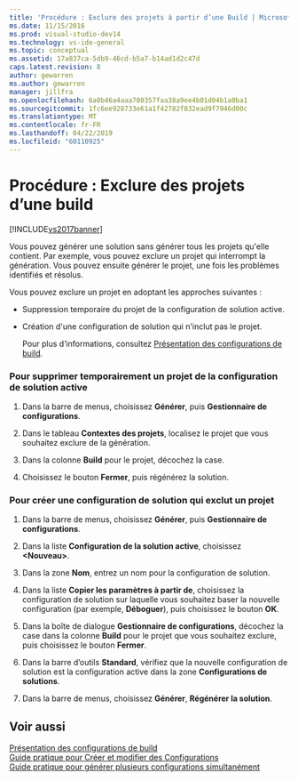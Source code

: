 ```yaml
---
title: 'Procédure : Exclure des projets à partir d’une Build | Microsoft Docs'
ms.date: 11/15/2016
ms.prod: visual-studio-dev14
ms.technology: vs-ide-general
ms.topic: conceptual
ms.assetid: 17a837ca-5db9-46cd-b5a7-b14ad1d2c47d
caps.latest.revision: 8
author: gewarren
ms.author: gewarren
manager: jillfra
ms.openlocfilehash: 6a0b46a4aaa780357faa38a9ee4b01d04b1a0ba1
ms.sourcegitcommit: 1fc6ee928733e61a1f42782f832ead9f7946d00c
ms.translationtype: MT
ms.contentlocale: fr-FR
ms.lasthandoff: 04/22/2019
ms.locfileid: "60110925"
---
```

# <a name="how-to-exclude-projects-from-a-build"></a>Procédure : Exclure des projets d’une build
[!INCLUDE[vs2017banner](../includes/vs2017banner.md)]

Vous pouvez générer une solution sans générer tous les projets qu'elle contient. Par exemple, vous pouvez exclure un projet qui interrompt la génération. Vous pouvez ensuite générer le projet, une fois les problèmes identifiés et résolus.  
  
 Vous pouvez exclure un projet en adoptant les approches suivantes :  
  
- Suppression temporaire du projet de la configuration de solution active.  
  
- Création d'une configuration de solution qui n'inclut pas le projet.  
  
  Pour plus d’informations, consultez [Présentation des configurations de build](../ide/understanding-build-configurations.md).  
  
### <a name="to-temporarily-remove-a-project-from-the-active-solution-configuration"></a>Pour supprimer temporairement un projet de la configuration de solution active  
  
1. Dans la barre de menus, choisissez **Générer**, puis **Gestionnaire de configurations**.  
  
2. Dans le tableau **Contextes des projets**, localisez le projet que vous souhaitez exclure de la génération.  
  
3. Dans la colonne **Build** pour le projet, décochez la case.  
  
4. Choisissez le bouton **Fermer**, puis régénérez la solution.  
  
### <a name="to-create-a-solution-configuration-that-excludes-a-project"></a>Pour créer une configuration de solution qui exclut un projet  
  
1. Dans la barre de menus, choisissez **Générer**, puis **Gestionnaire de configurations**.  
  
2. Dans la liste **Configuration de la solution active**, choisissez **\<Nouveau>**.  
  
3. Dans la zone **Nom**, entrez un nom pour la configuration de solution.  
  
4. Dans la liste **Copier les paramètres à partir de**, choisissez la configuration de solution sur laquelle vous souhaitez baser la nouvelle configuration (par exemple, **Déboguer**), puis choisissez le bouton **OK**.  
  
5. Dans la boîte de dialogue **Gestionnaire de configurations**, décochez la case dans la colonne **Build** pour le projet que vous souhaitez exclure, puis choisissez le bouton **Fermer**.  
  
6. Dans la barre d’outils **Standard**, vérifiez que la nouvelle configuration de solution est la configuration active dans la zone **Configurations de solutions**.  
  
7. Dans la barre de menus, choisissez **Générer**, **Régénérer la solution**.  
  
## <a name="see-also"></a>Voir aussi  
 [Présentation des configurations de build](../ide/understanding-build-configurations.md)   
 [Guide pratique pour Créer et modifier des Configurations](../ide/how-to-create-and-edit-configurations.md)   
 [Guide pratique pour générer plusieurs configurations simultanément](../ide/how-to-build-multiple-configurations-simultaneously.md)
